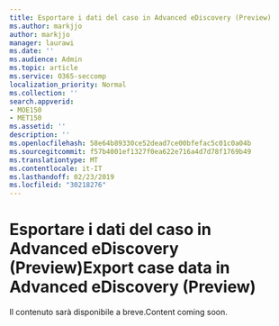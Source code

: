 ```yaml
---
title: Esportare i dati del caso in Advanced eDiscovery (Preview)
ms.author: markjjo
author: markjjo
manager: laurawi
ms.date: ''
ms.audience: Admin
ms.topic: article
ms.service: O365-seccomp
localization_priority: Normal
ms.collection: ''
search.appverid:
- MOE150
- MET150
ms.assetid: ''
description: ''
ms.openlocfilehash: 58e64b89330ce52dead7ce00bfefac5c01c0a04b
ms.sourcegitcommit: f57b4001ef1327f0ea622e716a4d7d78f1769b49
ms.translationtype: MT
ms.contentlocale: it-IT
ms.lasthandoff: 02/23/2019
ms.locfileid: "30218276"
---
```

# <a name="export-case-data-in-advanced-ediscovery-preview"></a><span data-ttu-id="18255-102">Esportare i dati del caso in Advanced eDiscovery (Preview)</span><span class="sxs-lookup"><span data-stu-id="18255-102">Export case data in Advanced eDiscovery (Preview)</span></span>

<span data-ttu-id="18255-103">Il contenuto sarà disponibile a breve.</span><span class="sxs-lookup"><span data-stu-id="18255-103">Content coming soon.</span></span>